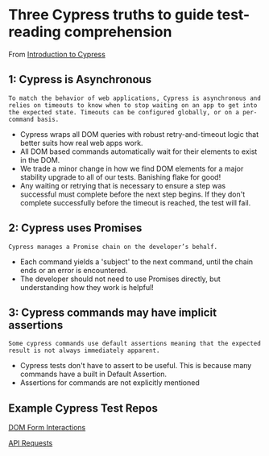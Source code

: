 # Three Cypress truths to guide test-reading comprehension

From [Introduction to Cypress](https://docs.cypress.io/guides/core-concepts/introduction-to-cypress)

## 1: Cypress is Asynchronous

```
To match the behavior of web applications, Cypress is asynchronous and relies on timeouts to know when to stop waiting on an app to get into the expected state. Timeouts can be configured globally, or on a per-command basis.
```

- Cypress wraps all DOM queries with robust retry-and-timeout logic that better suits how real web apps work.
- All DOM based commands automatically wait for their elements to exist in the DOM.
- We trade a minor change in how we find DOM elements for a major stability upgrade to all of our tests. Banishing flake for good!
- Any waiting or retrying that is necessary to ensure a step was successful must complete before the next step begins. If they don't complete successfully before the timeout is reached, the test will fail.

## 2: Cypress uses Promises

```
Cypress manages a Promise chain on the developer’s behalf.
```

- Each command yields a 'subject' to the next command, until the chain ends or an error is encountered.
- The developer should not need to use Promises directly, but understanding how they work is helpful!

## 3: Cypress commands may have implicit assertions

```
Some cypress commands use default assertions meaning that the expected result is not always immediately apparent.
```

- Cypress tests don't have to assert to be useful. This is because many commands have a built in Default Assertion.
- Assertions for commands are not explicitly mentioned

## Example Cypress Test Repos

[DOM Form Interactions](https://github.com/cypress-io/cypress-example-recipes/tree/master/examples/testing-dom__form-interactions)

[API Requests](https://github.com/cypress-io/cypress-example-recipes/tree/master/examples/fundamentals__dynamic-tests-from-api)
